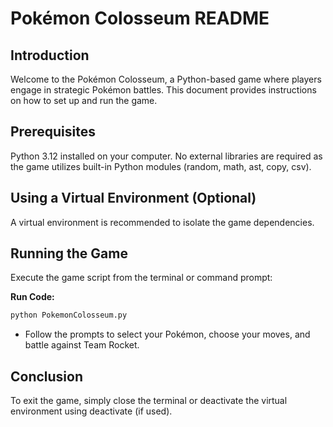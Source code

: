 # **Pokémon Colosseum README**

## Introduction
Welcome to the Pokémon Colosseum, a Python-based game where players engage in strategic Pokémon battles. This document provides instructions on how to set up and run the game.

## Prerequisites
Python 3.12 installed on your computer.
No external libraries are required as the game utilizes built-in Python modules (random, math, ast, copy, csv).

## Using a Virtual Environment (Optional)
A virtual environment is recommended to isolate the game dependencies.

## Running the Game
Execute the game script from the terminal or command prompt:

**Run Code:**
```python
python PokemonColosseum.py
```
- Follow the prompts to select your Pokémon, choose your moves, and battle against Team Rocket.

## Conclusion
To exit the game, simply close the terminal or deactivate the virtual environment using deactivate (if used). 